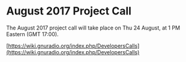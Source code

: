 
# August 2017 Project Call

The August 2017 project call will take place on Thu 24 August, at 1 PM Eastern (GMT 17:00).

[https://wiki.gnuradio.org/index.php/DevelopersCalls](https://wiki.gnuradio.org/index.php/DevelopersCalls)
